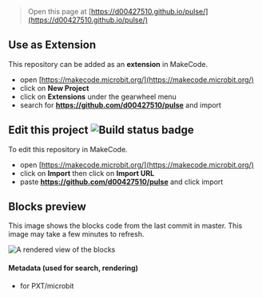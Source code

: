 
> Open this page at [https://d00427510.github.io/pulse/](https://d00427510.github.io/pulse/)

## Use as Extension

This repository can be added as an **extension** in MakeCode.

* open [https://makecode.microbit.org/](https://makecode.microbit.org/)
* click on **New Project**
* click on **Extensions** under the gearwheel menu
* search for **https://github.com/d00427510/pulse** and import

## Edit this project ![Build status badge](https://github.com/d00427510/pulse/workflows/MakeCode/badge.svg)

To edit this repository in MakeCode.

* open [https://makecode.microbit.org/](https://makecode.microbit.org/)
* click on **Import** then click on **Import URL**
* paste **https://github.com/d00427510/pulse** and click import

## Blocks preview

This image shows the blocks code from the last commit in master.
This image may take a few minutes to refresh.

![A rendered view of the blocks](https://github.com/d00427510/pulse/raw/master/.github/makecode/blocks.png)

#### Metadata (used for search, rendering)

* for PXT/microbit
<script src="https://makecode.com/gh-pages-embed.js"></script><script>makeCodeRender("{{ site.makecode.home_url }}", "{{ site.github.owner_name }}/{{ site.github.repository_name }}");</script>
